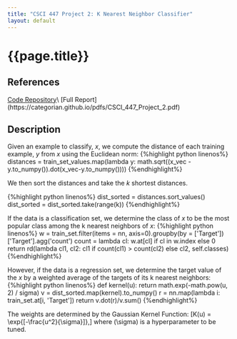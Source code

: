 ```yaml
---
title: "CSCI 447 Project 2: K Nearest Neighbor Classifier"
layout: default
---
```

<h1>{{page.title}}</h1>

<h2>References</h2>
<a href = "https://github.com/EthanSkelton9/csci447_project2">Code Repository</a>\
[Full Report](https://categorian.github.io/pdfs/CSCI_447_Project_2.pdf)

<h2>Description</h2>

<p>
Given an example to classify, <em>x</em>, we compute the distance of each training example, <em>y</em> from <em>x</em> using the Euclidean norm:
{%highlight python linenos%}
distances = train_set_values.map(lambda y: math.sqrt((x_vec - y.to_numpy()).dot(x_vec-y.to_numpy())))
{%endhighlight%}
</p>

<p>
We then sort the distances and take the <em>k</em> shortest distances.

{%highlight python linenos%}
dist_sorted = distances.sort_values()
dist_sorted = dist_sorted.take(range(k))
{%endhighlight%}
</p>

<p>
If the data is a classification set, we determine the class of <em>x</em> to be the most popular class among the k nearest neighbors of <em>x</em>:
{%highlight python linenos%}
w = train_set.filter(items = nn, axis=0).groupby(by = ['Target'])['Target'].agg('count')
count = lambda cl: w.at[cl] if cl in w.index else 0
return rd(lambda cl1, cl2: cl1 if count(cl1) > count(cl2) else cl2, self.classes)
{%endhighlight%}
</p>

<p>
However, if the data is a regression set, we determine the target value of the <em>x</em> by a weighted average of the targets of its k nearest neighbors:
{%highlight python linenos%}
def kernel(u):
    return math.exp(-math.pow(u, 2) / sigma)
v = dist_sorted.map(kernel).to_numpy()
r = nn.map(lambda i: train_set.at[i, 'Target'])
return v.dot(r)/v.sum()
{%endhighlight%}

The weights are determined by the Gaussian Kernel Function:
\[K(u) = \exp{[-\frac{u^2}{\sigma}]},\]
where \(\sigma\) is a hyperparameter to be tuned. 
</p>

